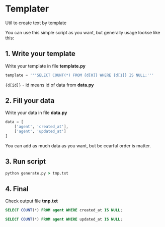 # Templater

Util to create text by template

You can use this simple script as you want, but generally usage lookse like this:

## 1. Write your template
Write your template in file **template.py**

```python
template = '''SELECT COUNT(*) FROM {d[0]} WHERE {d[1]} IS NULL;'''
```

`{d[id]}` - id means id of data from **data.py**

## 2. Fill your data
Write your data in file **data.py**

```python
data = [
    ['agent', 'created_at'],
    ['agent', 'updated_at']
]
```
You can add as much data as you want, but be cearful order is matter.

## 3. Run script
```cmd
python generate.py > tmp.txt
```

## 4. Final
Check output file **tmp.txt**

```sql
SELECT COUNT(*) FROM agent WHERE created_at IS NULL;

SELECT COUNT(*) FROM agent WHERE updated_at IS NULL;
```
